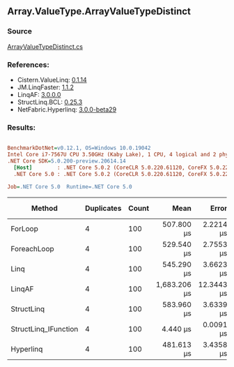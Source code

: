 ﻿## Array.ValueType.ArrayValueTypeDistinct

### Source
[ArrayValueTypeDistinct.cs](../LinqBenchmarks/Array/ValueType/ArrayValueTypeDistinct.cs)

### References:
- Cistern.ValueLinq: [0.1.14](https://www.nuget.org/packages/Cistern.ValueLinq/0.1.14)
- JM.LinqFaster: [1.1.2](https://www.nuget.org/packages/JM.LinqFaster/1.1.2)
- LinqAF: [3.0.0.0](https://www.nuget.org/packages/LinqAF/3.0.0.0)
- StructLinq.BCL: [0.25.3](https://www.nuget.org/packages/StructLinq.BCL/0.25.3)
- NetFabric.Hyperlinq: [3.0.0-beta29](https://www.nuget.org/packages/NetFabric.Hyperlinq/3.0.0-beta29)

### Results:
``` ini

BenchmarkDotNet=v0.12.1, OS=Windows 10.0.19042
Intel Core i7-7567U CPU 3.50GHz (Kaby Lake), 1 CPU, 4 logical and 2 physical cores
.NET Core SDK=5.0.200-preview.20614.14
  [Host]        : .NET Core 5.0.2 (CoreCLR 5.0.220.61120, CoreFX 5.0.220.61120), X64 RyuJIT
  .NET Core 5.0 : .NET Core 5.0.2 (CoreCLR 5.0.220.61120, CoreFX 5.0.220.61120), X64 RyuJIT

Job=.NET Core 5.0  Runtime=.NET Core 5.0  

```
|               Method | Duplicates | Count |         Mean |      Error |     StdDev | Ratio | RatioSD |     Gen 0 | Gen 1 | Gen 2 | Allocated |
|--------------------- |----------- |------ |-------------:|-----------:|-----------:|------:|--------:|----------:|------:|------:|----------:|
|              ForLoop |          4 |   100 |   507.800 μs |  2.2214 μs |  1.9692 μs | 1.000 |    0.00 | 1095.7031 |     - |     - | 2292184 B |
|          ForeachLoop |          4 |   100 |   529.540 μs |  2.7553 μs |  2.4425 μs | 1.043 |    0.01 | 1095.7031 |     - |     - | 2292184 B |
|                 Linq |          4 |   100 |   545.290 μs |  3.6623 μs |  3.0582 μs | 1.073 |    0.01 | 1092.7734 |     - |     - | 2286672 B |
|               LinqAF |          4 |   100 | 1,683.206 μs | 12.3443 μs | 11.5469 μs | 3.316 |    0.02 | 2187.5000 |     - |     - | 4575075 B |
|           StructLinq |          4 |   100 |   583.960 μs |  3.6339 μs |  3.2214 μs | 1.150 |    0.01 | 1086.9141 |     - |     - | 2273657 B |
| StructLinq_IFunction |          4 |   100 |     4.440 μs |  0.0091 μs |  0.0081 μs | 0.009 |    0.00 |         - |     - |     - |         - |
|            Hyperlinq |          4 |   100 |   481.613 μs |  3.4358 μs |  3.0457 μs | 0.948 |    0.00 | 1045.8984 |     - |     - | 2187584 B |
